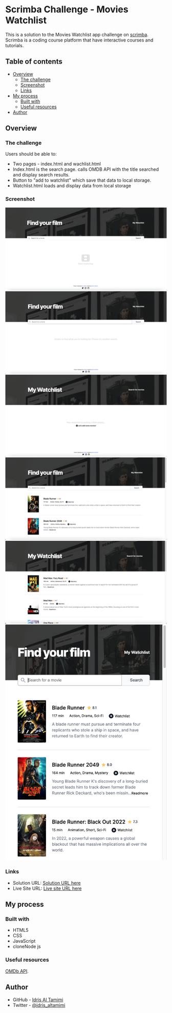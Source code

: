 
# Scrimba Challenge - Movies Watchlist

This is a solution to the Movies Watchlist app challenge on [scrimba](https://scrimba.com). Scrimba is a coding course platform that have interactive courses and tutorials.

## Table of contents

- [Overview](#overview)
  - [The challenge](#the-challenge)
  - [Screenshot](#screenshot)
  - [Links](#links)
- [My process](#my-process)
  - [Built with](#built-with)
  - [Useful resources](#useful-resources)
- [Author](#author)

## Overview

### The challenge

Users should be able to:

- Two pages - index.html and wachlist.html
- Index.html is the search page. calls OMDB API with the title searched and display search results.
- Button to "add to watchlist" which save that data to local storage.
- Watchlist.html loads and display data from local storage

### Screenshot

![](screenshots/1.png)
![](screenshots/2.png)
![](screenshots/3.png)
![](screenshots/4.png)
![](screenshots/5.png)
![](screenshots/6.png)


### Links

- Solution URL: [Solution URL here](https://github.com/idrisaltamimi/movies-watchlist.git)
- Live Site URL: [Live site URL here](https://idrisaltamimi.github.io/movies-watchlist/)

## My process

### Built with

- HTML5 
- CSS 
- JavaScript
- cloneNode js

### Useful resources

 [OMDb API](https://www.omdbapi.com).

## Author

- GitHub - [Idris Al Tamimi](https://github.com/idrisaltamimi)
- Twitter - [@idris_altamimi](https://twitter.com/idris_altamimi)
